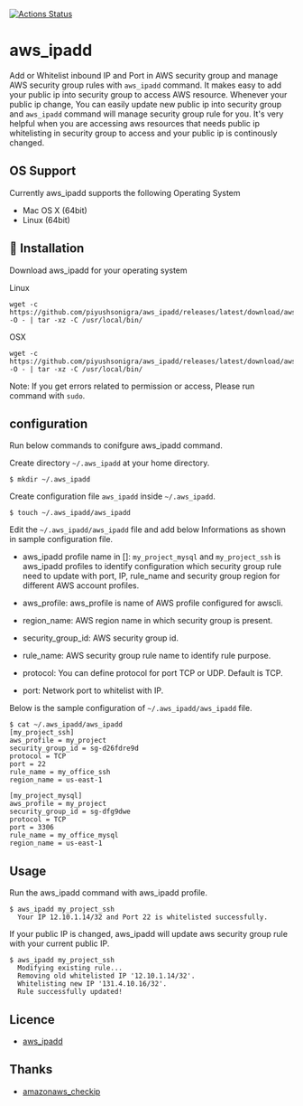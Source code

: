 [![Actions Status](https://github.com/piyushsonigra/aws_ipadd/workflows/Build%20&%20Release/badge.svg)](https://github.com/piyushsonigra/aws_ipadd/actions)


# aws_ipadd

Add or Whitelist inbound IP and Port in AWS security group and manage AWS security group rules with `aws_ipadd` command.
It makes easy to add your public ip into security group to access AWS resource. Whenever your public ip change, You can easily update new public ip into security group and `aws_ipadd` command will manage security group rule for you. It's very helpful when you are accessing aws resources that needs public ip whitelisting in security group to access and your public ip is continously changed.

## OS Support

Currently aws_ipadd supports the following Operating System

- Mac OS X (64bit)
- Linux (64bit)

## :rocket: Installation

Download aws_ipadd for your operating system

  Linux

  ```console
  wget -c https://github.com/piyushsonigra/aws_ipadd/releases/latest/download/aws_ipadd_linux_x64.tar.gz -O - | tar -xz -C /usr/local/bin/
  ```

  OSX

  ```console
  wget -c https://github.com/piyushsonigra/aws_ipadd/releases/latest/download/aws_ipadd_osx_x64.tar.gz -O - | tar -xz -C /usr/local/bin/
  ```

Note: If you get errors related to permission or access, Please run command with `sudo`.

## configuration

Run below commands to conifgure aws_ipadd command.

  Create directory `~/.aws_ipadd` at your home directory.

  ```console
  $ mkdir ~/.aws_ipadd
  ```

  Create configuration file `aws_ipadd` inside `~/.aws_ipadd`.

  ```console
  $ touch ~/.aws_ipadd/aws_ipadd
  ```

  Edit the `~/.aws_ipadd/aws_ipadd` file and add below Informations as shown in sample configuration file.

  - aws_ipadd profile name in []:
  `my_project_mysql` and `my_project_ssh` is aws_ipadd profiles to identify configuration which security group rule need to update with port, IP, rule_name and security group region for different AWS account profiles.

  - aws_profile:
    aws_profile is name of AWS profile configured for awscli.

  - region_name:
    AWS region name in which security group is present.

  - security_group_id:
    AWS security group id.

  - rule_name:
    AWS security group rule name to identify rule purpose.

  - protocol:
    You can define protocol for port TCP or UDP. Default is TCP.
 
  - port:
    Network port to whitelist with IP.

  Below is the sample configuration of `~/.aws_ipadd/aws_ipadd` file.

  ```console
  $ cat ~/.aws_ipadd/aws_ipadd
  [my_project_ssh]
  aws_profile = my_project
  security_group_id = sg-d26fdre9d
  protocol = TCP
  port = 22
  rule_name = my_office_ssh
  region_name = us-east-1

  [my_project_mysql]
  aws_profile = my_project
  security_group_id = sg-dfg9dwe
  protocol = TCP
  port = 3306
  rule_name = my_office_mysql
  region_name = us-east-1
  ```

## Usage

Run the aws_ipadd command with aws_ipadd profile.

  ```console
  $ aws_ipadd my_project_ssh
    Your IP 12.10.1.14/32 and Port 22 is whitelisted successfully.
  ```

  If your public IP is changed, aws_ipadd will update aws security group rule with your current public IP.

  ```console
  $ aws_ipadd my_project_ssh
    Modifying existing rule...
    Removing old whitelisted IP '12.10.1.14/32'.
    Whitelisting new IP '131.4.10.16/32'.
    Rule successfully updated!
  ```

## Licence

- [aws_ipadd](https://github.com/piyushsonigra/aws_ipadd/blob/master/LICENSE)

## Thanks

- [amazonaws_checkip](https://checkip.amazonaws.com)
